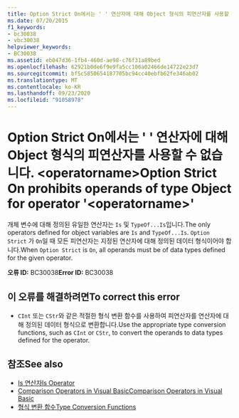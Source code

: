 ```yaml
---
title: Option Strict On에서는 ' ' 연산자에 대해 Object 형식의 피연산자를 사용할 수 없습니다. <operatorname>
ms.date: 07/20/2015
f1_keywords:
- bc30038
- vbc30038
helpviewer_keywords:
- BC30038
ms.assetid: eb047d36-1fb4-460d-ae98-c76f31a89bed
ms.openlocfilehash: 62921b0de6f9e9fa5cc106a02466de14722e23d7
ms.sourcegitcommit: bf5c5850654187705bc94cc40ebfb62fe346ab02
ms.translationtype: MT
ms.contentlocale: ko-KR
ms.lasthandoff: 09/23/2020
ms.locfileid: "91058978"
---
```

# <a name="option-strict-on-prohibits-operands-of-type-object-for-operator-operatorname"></a><span data-ttu-id="66613-102">Option Strict On에서는 ' ' 연산자에 대해 Object 형식의 피연산자를 사용할 수 없습니다. \<operatorname></span><span class="sxs-lookup"><span data-stu-id="66613-102">Option Strict On prohibits operands of type Object for operator '\<operatorname>'</span></span>

<span data-ttu-id="66613-103">개체 변수에 대해 정의된 유일한 연산자는 `Is` 및 `TypeOf...Is`입니다.</span><span class="sxs-lookup"><span data-stu-id="66613-103">The only operators defined for object variables are `Is` and `TypeOf...Is`.</span></span> <span data-ttu-id="66613-104">`Option Strict` 가 `On`일 때 모든 피연산자는 지정된 연산자에 대해 정의된 데이터 형식이어야 합니다.</span><span class="sxs-lookup"><span data-stu-id="66613-104">When `Option Strict` is `On`, all operands must be of data types defined for the given operator.</span></span>  
  
 <span data-ttu-id="66613-105">**오류 ID:** BC30038</span><span class="sxs-lookup"><span data-stu-id="66613-105">**Error ID:** BC30038</span></span>  
  
## <a name="to-correct-this-error"></a><span data-ttu-id="66613-106">이 오류를 해결하려면</span><span class="sxs-lookup"><span data-stu-id="66613-106">To correct this error</span></span>  
  
- <span data-ttu-id="66613-107">`CInt` 또는 `CStr`와 같은 적절한 형식 변환 함수를 사용하여 피연산자를 연산자에 대해 정의된 데이터 형식으로 변환합니다.</span><span class="sxs-lookup"><span data-stu-id="66613-107">Use the appropriate type conversion functions, such as `CInt` or `CStr`, to convert the operands to data types defined for the operator.</span></span>  
  
## <a name="see-also"></a><span data-ttu-id="66613-108">참조</span><span class="sxs-lookup"><span data-stu-id="66613-108">See also</span></span>

- [<span data-ttu-id="66613-109">Is 연산자</span><span class="sxs-lookup"><span data-stu-id="66613-109">Is Operator</span></span>](../language-reference/operators/is-operator.md)
- [<span data-ttu-id="66613-110">Comparison Operators in Visual Basic</span><span class="sxs-lookup"><span data-stu-id="66613-110">Comparison Operators in Visual Basic</span></span>](../programming-guide/language-features/operators-and-expressions/comparison-operators.md)
- [<span data-ttu-id="66613-111">형식 변환 함수</span><span class="sxs-lookup"><span data-stu-id="66613-111">Type Conversion Functions</span></span>](../language-reference/functions/type-conversion-functions.md)

